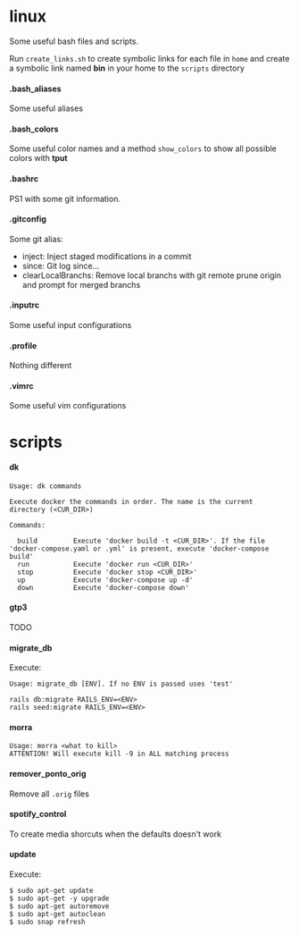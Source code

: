 # linux
Some useful bash files and scripts.

Run `create_links.sh` to create symbolic links for each file in `home`
and create a symbolic link named **bin** in your home to the `scripts` 
directory


#### .bash_aliases
Some useful aliases

#### .bash_colors
Some useful color names and a method `show_colors` to show all 
possible colors with **tput**
 
#### .bashrc
PS1 with some git information.

#### .gitconfig
Some git alias:

- inject: Inject staged modifications in a commit
- since: Git log since...
- clearLocalBranchs: Remove local branchs with git remote prune 
origin and prompt for merged branchs

#### .inputrc
Some useful input configurations

#### .profile
Nothing different

#### .vimrc
Some useful vim configurations

# scripts

#### dk
```
Usage: dk commands

Execute docker the commands in order. The name is the current directory (<CUR_DIR>)

Commands:

  build         Execute 'docker build -t <CUR_DIR>'. If the file 'docker-compose.yaml or .yml' is present, execute 'docker-compose build'
  run           Execute 'docker run <CUR_DIR>'
  stop          Execute 'docker stop <CUR_DIR>'
  up            Execute 'docker-compose up -d'
  down          Execute 'docker-compose down'
```
#### gtp3
TODO
#### migrate_db
Execute:
```
Usage: migrate_db [ENV]. If no ENV is passed uses 'test'

rails db:migrate RAILS_ENV=<ENV>
rails seed:migrate RAILS_ENV=<ENV>
```
#### morra
```
Usage: morra <what to kill>
ATTENTION! Will execute kill -9 in ALL matching process
```
#### remover_ponto_orig
Remove all `.orig` files

#### spotify_control
To create media shorcuts when the defaults doesn't work

#### update
Execute:
```
$ sudo apt-get update
$ sudo apt-get -y upgrade
$ sudo apt-get autoremove
$ sudo apt-get autoclean
$ sudo snap refresh
```
